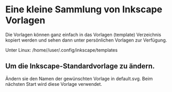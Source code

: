 # Eine kleine Sammlung von Inkscape Vorlagen

Die Vorlagen können ganz einfach in das Vorlagen (template) Verzeichnis kopiert werden und sehen dann unter persönlichen Vorlagen zur Verfügung.

Unter Linux: /home//user/.config/inkscape/templates

## Um die Inkscape-Standardvorlage zu ändern.

Ändern sie den Namen der gewünschten Vorlage in default.svg. Beim nächsten Start wird diese Vorlage verwendet.

